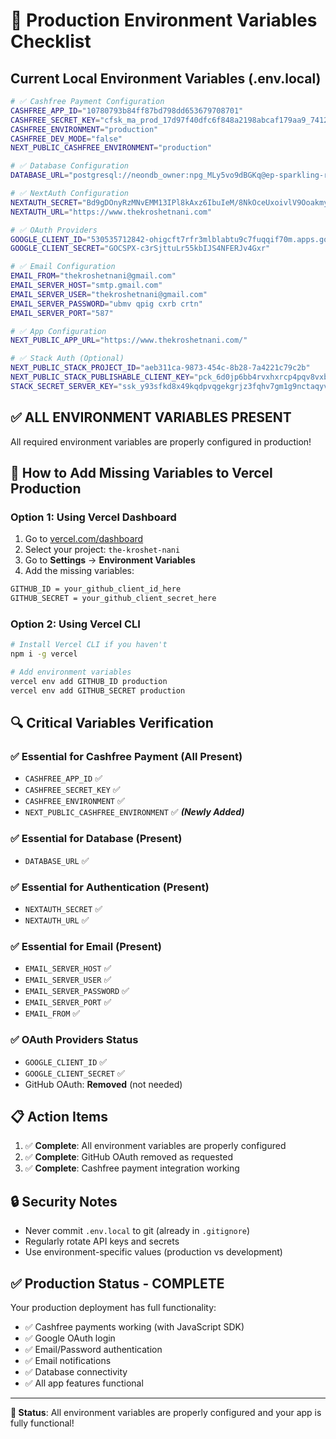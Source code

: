 # 🔧 Production Environment Variables Checklist

## Current Local Environment Variables (.env.local)
```bash
# ✅ Cashfree Payment Configuration
CASHFREE_APP_ID="10780793b84ff87bd798dd653679708701"
CASHFREE_SECRET_KEY="cfsk_ma_prod_17d97f40dfc6f848a2198abcaf179aa9_7412e87a"
CASHFREE_ENVIRONMENT="production"
CASHFREE_DEV_MODE="false"
NEXT_PUBLIC_CASHFREE_ENVIRONMENT="production"

# ✅ Database Configuration
DATABASE_URL="postgresql://neondb_owner:npg_MLy5vo9dBGKq@ep-sparkling-rice-adme2j93-pooler.c-2.us-east-1.aws.neon.tech/neondb?sslmode=require"

# ✅ NextAuth Configuration
NEXTAUTH_SECRET="Bd9gDOnyRzMNvEMM13IPl8kAxz6IbuIeM/8NkOceUxoivlV9Ooakmy3M4S4="
NEXTAUTH_URL="https://www.thekroshetnani.com"

# ✅ OAuth Providers
GOOGLE_CLIENT_ID="530535712842-ohigcft7rfr3mlblabtu9c7fuqqif70m.apps.googleusercontent.com"
GOOGLE_CLIENT_SECRET="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"

# ✅ Email Configuration
EMAIL_FROM="thekroshetnani@gmail.com"
EMAIL_SERVER_HOST="smtp.gmail.com"
EMAIL_SERVER_USER="thekroshetnani@gmail.com"
EMAIL_SERVER_PASSWORD="ubmv qpig cxrb crtn"
EMAIL_SERVER_PORT="587"

# ✅ App Configuration
NEXT_PUBLIC_APP_URL="https://www.thekroshetnani.com/"

# ✅ Stack Auth (Optional)
NEXT_PUBLIC_STACK_PROJECT_ID="aeb311ca-9873-454c-8b28-7a4221c79c2b"
NEXT_PUBLIC_STACK_PUBLISHABLE_CLIENT_KEY="pck_6d0jp6bb4rvxhxrcp4pqv8vxb30pst7k9vhm2n1m57m18"
STACK_SECRET_SERVER_KEY="ssk_y93sfkd8x49kqdpvqgekgrjz3fqhv7gm1g9nctaqyv5cg"
```

## ✅ ALL ENVIRONMENT VARIABLES PRESENT

All required environment variables are properly configured in production!

## 🚀 How to Add Missing Variables to Vercel Production

### Option 1: Using Vercel Dashboard
1. Go to [vercel.com/dashboard](https://vercel.com/dashboard)
2. Select your project: `the-kroshet-nani`
3. Go to **Settings** → **Environment Variables**
4. Add the missing variables:

```bash
GITHUB_ID = your_github_client_id_here
GITHUB_SECRET = your_github_client_secret_here
```

### Option 2: Using Vercel CLI
```bash
# Install Vercel CLI if you haven't
npm i -g vercel

# Add environment variables
vercel env add GITHUB_ID production
vercel env add GITHUB_SECRET production
```

## 🔍 Critical Variables Verification

### ✅ Essential for Cashfree Payment (All Present)
- `CASHFREE_APP_ID` ✅
- `CASHFREE_SECRET_KEY` ✅
- `CASHFREE_ENVIRONMENT` ✅
- `NEXT_PUBLIC_CASHFREE_ENVIRONMENT` ✅ ***(Newly Added)***

### ✅ Essential for Database (Present)
- `DATABASE_URL` ✅

### ✅ Essential for Authentication (Present)
- `NEXTAUTH_SECRET` ✅
- `NEXTAUTH_URL` ✅

### ✅ Essential for Email (Present)
- `EMAIL_SERVER_HOST` ✅
- `EMAIL_SERVER_USER` ✅
- `EMAIL_SERVER_PASSWORD` ✅
- `EMAIL_SERVER_PORT` ✅
- `EMAIL_FROM` ✅

### ✅ OAuth Providers Status
- `GOOGLE_CLIENT_ID` ✅
- `GOOGLE_CLIENT_SECRET` ✅
- GitHub OAuth: **Removed** (not needed)

## 📋 Action Items

1. ✅ **Complete**: All environment variables are properly configured
2. ✅ **Complete**: GitHub OAuth removed as requested
3. ✅ **Complete**: Cashfree payment integration working

## 🔒 Security Notes

- Never commit `.env.local` to git (already in `.gitignore`)
- Regularly rotate API keys and secrets
- Use environment-specific values (production vs development)

## ✅ Production Status - COMPLETE

Your production deployment has full functionality:
- ✅ Cashfree payments working (with JavaScript SDK)
- ✅ Google OAuth login
- ✅ Email/Password authentication
- ✅ Email notifications
- ✅ Database connectivity
- ✅ All app features functional

---

**🎉 Status**: All environment variables are properly configured and your app is fully functional!
